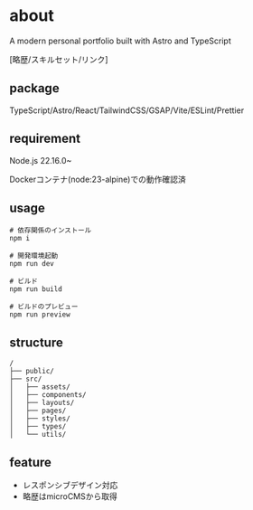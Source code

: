 # about

A modern personal portfolio built with Astro and TypeScript

[略歴/スキルセット/リンク]

## package

TypeScript/Astro/React/TailwindCSS/GSAP/Vite/ESLint/Prettier

## requirement

Node.js 22.16.0~

Dockerコンテナ(node:23-alpine)での動作確認済

## usage

```shell
# 依存関係のインストール
npm i

# 開発環境起動
npm run dev

# ビルド
npm run build

# ビルドのプレビュー
npm run preview
```

## structure

```text
/
├── public/
├── src/
│   ├── assets/
│   ├── components/
│   ├── layouts/
│   ├── pages/
│   ├── styles/
│   ├── types/
│   └── utils/
```

## feature

- レスポンシブデザイン対応
- 略歴はmicroCMSから取得
